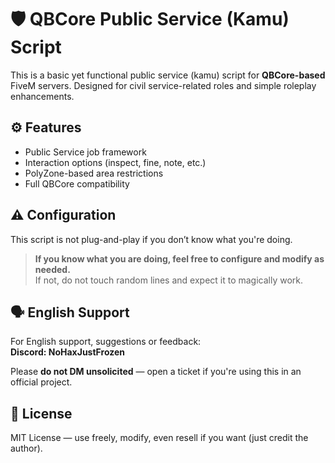 # 🛡️ QBCore Public Service (Kamu) Script

This is a basic yet functional public service (kamu) script for **QBCore-based** FiveM servers. Designed for civil service-related roles and simple roleplay enhancements.

## ⚙️ Features

- Public Service job framework
- Interaction options (inspect, fine, note, etc.)
- PolyZone-based area restrictions
- Full QBCore compatibility

## ⚠️ Configuration

This script is not plug-and-play if you don’t know what you're doing.

> **If you know what you are doing, feel free to configure and modify as needed.**  
> If not, do not touch random lines and expect it to magically work.

## 🗣️ English Support

For English support, suggestions or feedback:  
**Discord: NoHaxJustFrozen**

Please **do not DM unsolicited** — open a ticket if you're using this in an official project.

## 📄 License

MIT License — use freely, modify, even resell if you want (just credit the author).
